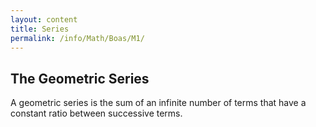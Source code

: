 ```yaml
---
layout: content
title: Series
permalink: /info/Math/Boas/M1/
---
```

## The Geometric Series
A geometric series is the sum of an infinite number of terms that have a constant ratio between successive terms. 


